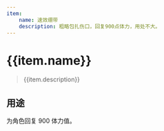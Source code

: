 ```yaml
---
item:
    name: 速效绷带
    description: 粗略包扎伤口，回复900点体力，用处不大。
---
```

# {{item.name}}

> {{item.description}}

## 用途

为角色回复 900 体力值。
